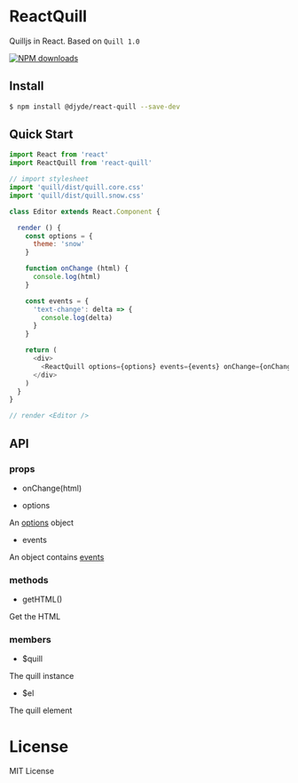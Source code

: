 # ReactQuill

Quilljs in React. Based on `Quill 1.0`

<a href="https://www.npmjs.com/package/%2540djyde%2Freact-quill"><img src="https://img.shields.io/npm/dm/%40djyde%2Freact-quill.svg?style=flat-square" alt="NPM downloads"></a>

## Install

```bash
$ npm install @djyde/react-quill --save-dev
```

## Quick Start

```javascript
import React from 'react'
import ReactQuill from 'react-quill'

// import stylesheet
import 'quill/dist/quill.core.css'
import 'quill/dist/quill.snow.css'

class Editor extends React.Component {

  render () {
    const options = {
      theme: 'snow'
    }

    function onChange (html) {
      console.log(html)
    }

    const events = {
      'text-change': delta => {
        console.log(delta)
      }
    }

    return (
      <div>
        <ReactQuill options={options} events={events} onChange={onChange} ref='editor'/>
      </div>
    )
  }
}

// render <Editor />
```

## API

### props

- onChange(html)

- options

An [options](http://quilljs.com/docs/configuration/) object

- events

An object contains [events](http://quilljs.com/docs/api/#events)

### methods

- getHTML()

Get the HTML

### members

- $quill

The quill instance

- $el

The quill element

# License

MIT License
